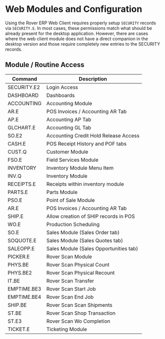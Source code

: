 # Web Modules and Configuration

<PageHeader />

Using the Rover ERP Web Client requires properly setup `SECURITY` records via `SECURITY.E`. In most cases, these permissions match what should be already present for the desktop application. However, there are cases where the web client module does not have a direct companion in the desktop version and those require completely new entries to the SECURITY records.

## Module / Routine Access

| Command     | Description                            |
| ----------- | -------------------------------------- |
| SECURITY.E2 | Login Access                           |
| DASHBOARD   | Dashboards                             |
| ACCOUNTING  | Accounting Module                      |
| AR.E        | POS Invoices / Accounting AR Tab       |
| AP.E        | Accounting AP Tab                      |
| GLCHART.E   | Accounting GL Tab                      |
| SO.E2       | Accounting Credit Hold Release Access  |
| CASH.E      | POS Receipt History and POF tabs       |
| CUST.Q      | Customer Module                        |
| FSO.E       | Field Services Module                  |
| INVENTORY   | Inventory Module Menu Item             |
| INV.Q       | Inventory Module                       |
| RECEIPTS.E  | Receipts within inventory module       |
| PARTS.E     | Parts Module                           |
| PSO.E       | Point of Sale Module                   |
| AR.E        | POS Invoices / Accounting AR Tab       |
| SHIP.E      | Allow creation of SHIP records in POS  |
| WO.E        | Production Scheduling                  |
| SO.E        | Sales Module (Sales Order tab)         |
| SOQUOTE.E   | Sales Module (Sales Quotes tab)        |
| SALEOPP.E   | Sales Module (Sales Opportunities tab) |
| PICKER.E    | Rover Scan Module                      |
| PHYS.BE     | Rover Scan Physical Count              |
| PHYS.BE2    | Rover Scan Physical Recount            |
| IT.BE       | Rover Scan Transfer                    |
| EMPTIME.BE3 | Rover Scan Start Job                   |
| EMPTIME.BE4 | Rover Scan End Job                     |
| SHIP.BE     | Rover Scan Scan Shipments              |
| ST.BE       | Rover Scan Shop Transaction            |
| ST.E3       | Rover Scan Wo Completion               |
| TICKET.E    | Ticketing Module                       |


<PageFooter />
